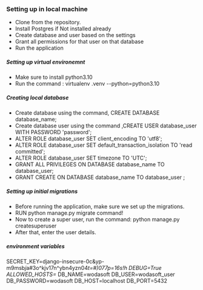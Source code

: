 ### Setting up in local machine
- Clone from the repository.
- Install Postgres if Not installed already 
- Create database and user based on the settings
- Grant all permissions for that user on that database
- Run the application 


##### Setting up virtual environemnt 
- Make sure to install python3.10
- Run the command : virtualenv .venv --python=python3.10

##### Creating local database
- Create database using the command, CREATE DATABASE database_name;
- Create database user using the command ,CREATE USER database_user  WITH PASSWORD 'password';
- ALTER ROLE database_user SET client_encoding TO 'utf8';
- ALTER ROLE database_user SET default_transaction_isolation TO 'read committed';
- ALTER ROLE database_user SET timezone TO 'UTC';
- GRANT ALL PRIVILEGES ON DATABASE database_name TO database_user;
- GRANT CREATE ON DATABASE database_name TO database_user ;


##### Setting up initial migrations 
- Before running the application, make sure we set up the migrations.
- RUN python manage.py migrate command!
- Now to create a super user, run the command: python manage.py createsuperuser
- After that, enter the user details.

##### environment variables
SECRET_KEY=django-insecure-0c&yp-m9msb$j$a#3o^kjv17n^ybn4yzn04*t=#)077p=16s!h
DEBUG=True
ALLOWED_HOSTS=*
DB_NAME=wodasoft
DB_USER=wodasoft_user
DB_PASSWORD=wodasoft
DB_HOST=localhost
DB_PORT=5432